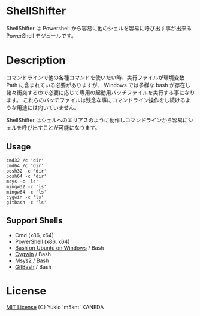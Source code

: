 # ShellShifter

ShellShifter は Powershell から容易に他のシェルを容易に呼び出す事が出来る PowerShell モジュールです。

# Description

コマンドラインで他の各種コマンドを使いたい時、実行ファイルが環境変数 Path に含まれている必要がありますが、
Windows では多様な bash が存在し諸々衝突するので必要に応じて専用の起動用バッチファイルを実行する事になります。
これらのバッチファイルは残念な事にコマンドライン操作をし続けるような用途には向いていません。

ShellShifter はシェルへのエリアスのように動作しコマンドラインから容易にシェルを呼び出すことが可能になります。

## Usage

```
cmd32 /c 'dir'
cmd64 /c 'dir'
posh32 -c 'dir'
posh64 -c 'dir'
msys -c 'ls'
mingw32 -c 'ls'
mingw64 -c 'ls'
cygwin -c 'ls'
gitbash -c 'ls'
```

## Support Shells

- Cmd (x86, x64)
- PowerShell (x86, x64)
- [Bash on Ubuntu on Windows](https://msdn.microsoft.com/commandline/wsl/about) / Bash
- [Cygwin](https://cygwin.com/) / Bash 
- [Msys2](http://www.msys2.org/) / Bash
- [GitBash](https://git-for-windows.github.io/) / Bash

# License

[MIT License](https://github.com/m5knt/ShellShifter/blob/master/LICENSE) (C) Yukio 'm5knt' KANEDA
